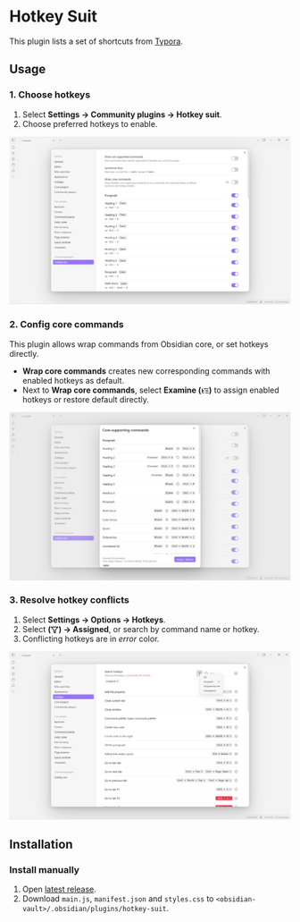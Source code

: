 <!--
 * @Author       sleepingraven
 * @Date         2025-01-25 14:27:45
 * @LastEditors  sleepingraven
 * @LastEditTime 2025-02-13 11:00:07
 * @FilePath     \hotkey-suit\README.md
 * @Description  这是默认设置,请设置`customMade`, 打开koroFileHeader查看配置 进行设置: https://github.com/OBKoro1/koro1FileHeader/wiki/%E9%85%8D%E7%BD%AE
-->
# Hotkey Suit

This plugin lists a set of shortcuts from [Typora](https://support.typora.io/Shortcut-Keys/).

## Usage

### 1. Choose hotkeys

1. Select **Settings → Community plugins → Hotkey suit**.
2. Choose preferred hotkeys to enable.

![Plugin setting tab](assets/plugin-setting-tab.png)

### 2. Config core commands

This plugin allows wrap commands from Obsidian core, or set hotkeys directly.

- **Wrap core commands** creates new corresponding commands with enabled hotkeys as default.
- Next to **Wrap core commands**, select **Examine (<img src="assets/list-tree.svg" alt="examine button" style="height: 1em; vertical-align: middle">)** to assign enabled hotkeys or restore default directly.

![Examine](assets/examine.png)

### 3. Resolve hotkey conflicts

1. Select **Settings → Options → Hotkeys**.
2. Select **(<img src="assets/filter.svg" alt="filter button" style="height: 1em; vertical-align: middle">) → Assigned**, or search by command name or hotkey.
3. Conflicting hotkeys are in *error* color.

![Hotkeys setting tab](assets/hotkeys-setting-tab.png)

## Installation

<!-- ### [Install from community plugins](https://help.obsidian.md/Extending+Obsidian/Community+plugins#Install+a+community+plugin) -->

### Install manually

1. Open [latest release](https://github.com/sleepingraven/obsidian-chat-clips/releases/latest).
2. Download `main.js`, `manifest.json` and `styles.css` to `<obsidian-vault>/.obsidian/plugins/hotkey-suit`.
